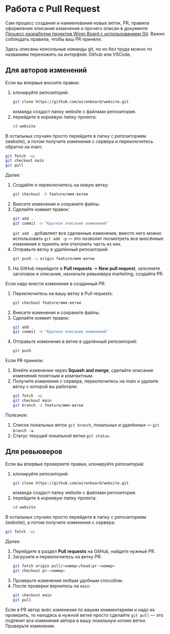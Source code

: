 # Работа с Pull Request

Сам процесс создания и наименования новых веток, PR, правила оформления описания изменения и прочего описан в документе [Процесс разработки проектов Wiren Board с использованием Git](https://github.com/wirenboard/codestyle/blob/master/workflow.md). Важно соблюдать правила, чтобы ваш PR приняли.

Здесь описаны консольные команды git, но их без труда можно по названиям переложить на интерфейс Github или VSCode.

## Для авторов изменений

Если вы впервые вносите правки:
1. клонируйте репозиторий:
   ```bash
   git clone https://github.com/wirenboard/website.git   
   ```
   команда создаст папку website с файлами репозитория.
2. перейдите в корневую папку проекта:
   ```bash
   cd website
   ```

В остальных случаях просто перейдите в папку с репозиторием (website), а потом получите изменения с сервера и переключитесь обратно на main:

```bash
git fetch -ap
git checkout main
git pull
```

Далее:

1. Создайте и переключитесь на новую ветку:
   ```bash
   git checkout -b feature/имя-ветки
   ```
2. Внесите изменения и сохраните файлы.
3. Сделайте коммит правок:
   ```bash
   git add .
   git commit -m "Краткое описание изменений"
   ```
   `git add .` добавляет все сделанные изменения, вместо него можно использовать `git add -p` — это позволит посмотреть все внесённые изменения и принять или отклонить часть из них.
4. Отправьте ветку в удалённый репозиторий:
   ```bash
   git push -u origin feature/имя-ветки
   ```
5. На GitHub перейдите в **Pull requests** → **New pull request**, заполните заголовок и описание, назначьте ревьювера marketing, создайте PR.

Если надо внести изменения в созданный PR:

1. Переключитесь на вашу ветку в Pull requests:
   ```bash
   git checkout feature/имя-ветки
   ```
2. Внесите изменения и сохраните файлы.
3. Сделайте коммит правок:
   ```bash
   git add .
   git commit -m "Краткое описание изменений"
   ```
4. Отправьте изменения в ветке в удалённый репозиторий:
   ```bash
   git push
   ```

Если PR приняли:

1. Влейте изменения через **Squash and merge**, сделайте описание изменений понятным и компактным.
2. Получите изменения с сервера, переключитесь на main и удалите ветку с которой вы работали:
   ```bash
   git fetch -ap
   git checkout main
   git branch -d feature/имя-ветки
   ```

Полезное:
1. Список локальных веток `git branch`, локальных и удалённых — `git branch -a`.
2. Статус текущей локальной ветки `git status`.

## Для ревьюверов

Если вы впервые проверяете правки, клонируйте репозиторий:
1. клонируйте репозиторий:
   ```bash
   git clone https://github.com/wirenboard/website.git   
   ```
   команда создаст папку website с файлами репозитория.
2. перейдите в корневую папку проекта:
   ```bash
   cd website
   ```

В остальных случаях просто перейдите в папку с репозиторием (website), а потом получите изменения с сервера:

```bash
git fetch -ap
```

Далее:

1. Перейдите в раздел **Pull requests** на GitHub, найдите нужный PR.
2. Загрузите и переключитесь на ветку PR:
   ```bash
   git fetch origin pull/<номер>/head:pr-<номер>
   git checkout pr-<номер>
   ```
3. Проверьте изменения любым удобным способом.
4. После проверки вернитесь на `main`:
   ```bash
   git checkout main
   git pull
   ```

Если в PR автор внёс изменения по вашим комментариям и надо их проверить, то находясь в нужной ветке просто сделайте `git pull` — это подтянет все изменения автора в вашу локальную копию ветки. Проверьте изменения.
